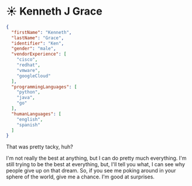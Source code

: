 # ☀️ Kenneth J Grace

```json
{
  "firstName": "Kenneth",
  "lastName": "Grace",
  "identifier": "Ken",
  "gender": "male",
  "vendorExperience": [
    "cisco",
    "redhat",
    "vmware",
    "googleCloud"
  ],
  "programmingLanguages": [
    "python",
    "java",
    "go"
  ],
  "humanLanguages": [
    "english",
    "spanish"
  ]
}
```

That was pretty tacky, huh?

I'm not really the best at anything, but I can do pretty much everything. I'm still trying to be the best at everything, but, I'll tell you what, I can see why people give up on that dream. So, if you see me poking around in your sphere of the world, give me a chance. I'm good at surprises.
